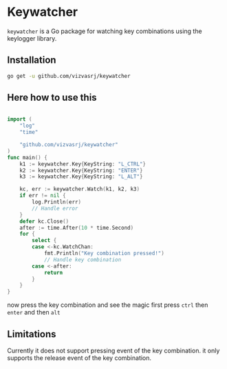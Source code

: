 # Keywatcher

`keywatcher` is a Go package for watching key combinations using the keylogger library.

## Installation

```bash
go get -u github.com/vizvasrj/keywatcher
```

## Here how to use this
```go

import (
	"log"
	"time"

	"github.com/vizvasrj/keywatcher"
)
func main() {
    k1 := keywatcher.Key{KeyString: "L_CTRL"}
    k2 := keywatcher.Key{KeyString: "ENTER"}
    k3 := keywatcher.Key{KeyString: "L_ALT"}

    kc, err := keywatcher.Watch(k1, k2, k3)
    if err != nil {
        log.Println(err)
        // Handle error
    }
    defer kc.Close()
    after := time.After(10 * time.Second)
    for {
        select {
        case <-kc.WatchChan:
            fmt.Println("Key combination pressed!")
            // Handle key combination
        case <-after:
            return
        }
    }
}

```

now press the key combination and see the magic
first press `ctrl` then `enter` and then `alt`

## Limitations
Currently it does not support pressing event of the key combination.
it only supports the release event of the key combination.